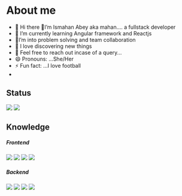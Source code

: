 # About me 

- 🔭 Hi there 👋I’m Ismahan Abey aka mahan.... a fullstack developer
- 🌱 I’m currently learning Angular framework and Reactjs
- 👯I’m into problem solving and team collaboration
- 🤔 I love discovering new things
- 💬 Feel free to reach out incase of a query...
- 😄 Pronouns: ...She/Her
- ⚡ Fun fact: ...I love football
- 
## Status
<img  src="https://github-readme-stats.vercel.app/api?username=mahan-noor&show_icons=true&theme=radical">
<img   src="https://github-readme-stats.vercel.app/api/top-langs/?username=mahan-noor&layout=compact)](https://github.com/mahan-noor/github-readme-stats)">

## Knowledge
##### Frontend
<img src="https://img.shields.io/badge/html5-%23E34F26.svg?style=for-the-badge&logo=html5&logoColor=white">
<img src="https://img.shields.io/badge/css3-%231572B6.svg?style=for-the-badge&logo=css3&logoColor=white">
<img src="https://img.shields.io/badge/angular-%23DD0031.svg?style=for-the-badge&logo=angular&logoColor=white">
<img src="https://img.shields.io/badge/javascript-%23323330.svg?style=for-the-badge&logo=javascript&logoColor=%23F7DF1E">

##### Backend
<img src="https://img.shields.io/badge/python-3670A0?style=for-the-badge&logo=python&logoColor=ffdd54">
<img src="https://img.shields.io/badge/django-%23092E20.svg?style=for-the-badge&logo=django&logoColor=white">
<img src="https://img.shields.io/badge/DJANGO-REST-ff1709?style=for-the-badge&logo=django&logoColor=white&color=ff1709&labelColor=gray">
<img src="https://img.shields.io/badge/flask-%23000.svg?style=for-the-badge&logo=flask&logoColor=white">
